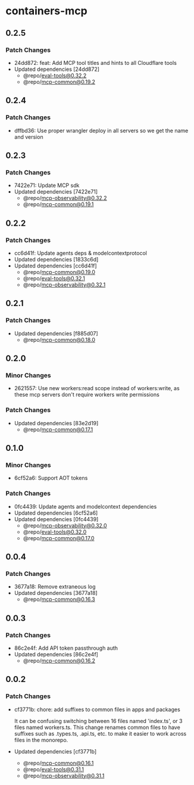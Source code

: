 # containers-mcp

## 0.2.5

### Patch Changes

- 24dd872: feat: Add MCP tool titles and hints to all Cloudflare tools
- Updated dependencies [24dd872]
  - @repo/eval-tools@0.32.2
  - @repo/mcp-common@0.19.2

## 0.2.4

### Patch Changes

- dffbd36: Use proper wrangler deploy in all servers so we get the name and version

## 0.2.3

### Patch Changes

- 7422e71: Update MCP sdk
- Updated dependencies [7422e71]
  - @repo/mcp-observability@0.32.2
  - @repo/mcp-common@0.19.1

## 0.2.2

### Patch Changes

- cc6d41f: Update agents deps & modelcontextprotocol
- Updated dependencies [1833c6d]
- Updated dependencies [cc6d41f]
  - @repo/mcp-common@0.19.0
  - @repo/eval-tools@0.32.1
  - @repo/mcp-observability@0.32.1

## 0.2.1

### Patch Changes

- Updated dependencies [f885d07]
  - @repo/mcp-common@0.18.0

## 0.2.0

### Minor Changes

- 2621557: Use new workers:read scope instead of workers:write, as these mcp servers don't require workers write permissions

### Patch Changes

- Updated dependencies [83e2d19]
  - @repo/mcp-common@0.17.1

## 0.1.0

### Minor Changes

- 6cf52a6: Support AOT tokens

### Patch Changes

- 0fc4439: Update agents and modelcontext dependencies
- Updated dependencies [6cf52a6]
- Updated dependencies [0fc4439]
  - @repo/mcp-observability@0.32.0
  - @repo/eval-tools@0.32.0
  - @repo/mcp-common@0.17.0

## 0.0.4

### Patch Changes

- 3677a18: Remove extraneous log
- Updated dependencies [3677a18]
  - @repo/mcp-common@0.16.3

## 0.0.3

### Patch Changes

- 86c2e4f: Add API token passthrough auth
- Updated dependencies [86c2e4f]
  - @repo/mcp-common@0.16.2

## 0.0.2

### Patch Changes

- cf3771b: chore: add suffixes to common files in apps and packages

  It can be confusing switching between 16 files named 'index.ts', or 3 files named workers.ts. This change renames common files to have suffixes such as .types.ts, .api.ts, etc. to make it easier to work across files in the monorepo.

- Updated dependencies [cf3771b]
  - @repo/mcp-common@0.16.1
  - @repo/eval-tools@0.31.1
  - @repo/mcp-observability@0.31.1
